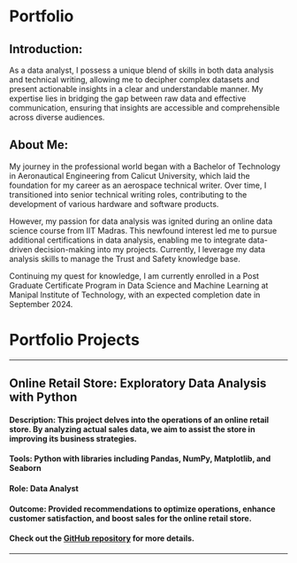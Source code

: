 # Portfolio

## Introduction:
As a data analyst, I possess a unique blend of skills in both data analysis and technical writing, allowing me to decipher complex datasets and present actionable insights in a clear and understandable manner. My expertise lies in bridging the gap between raw data and effective communication, ensuring that insights are accessible and comprehensible across diverse audiences.

## About Me:
My journey in the professional world began with a Bachelor of Technology in Aeronautical Engineering from Calicut University, which laid the foundation for my career as an aerospace technical writer. Over time, I transitioned into senior technical writing roles, contributing to the development of various hardware and software products.

However, my passion for data analysis was ignited during an online data science course from IIT Madras. This newfound interest led me to pursue additional certifications in data analysis, enabling me to integrate data-driven decision-making into my projects. Currently, I leverage my data analysis skills to manage the Trust and Safety knowledge base.

Continuing my quest for knowledge, I am currently enrolled in a Post Graduate Certificate Program in Data Science and Machine Learning at Manipal Institute of Technology, with an expected completion date in September 2024.

# Portfolio Projects
---
## Online Retail Store: Exploratory Data Analysis with Python
#### Description: This project delves into the operations of an online retail store. By analyzing actual sales data, we aim to assist the store in improving its business strategies.
#### Tools: Python with libraries including Pandas, NumPy, Matplotlib, and Seaborn
#### Role: Data Analyst
#### Outcome: Provided recommendations to optimize operations, enhance customer satisfaction, and boost sales for the online retail store.
#### Check out the [GitHub repository](https://github.com/Midhunkalavara/Online-Retail-Store) for more details.
---


